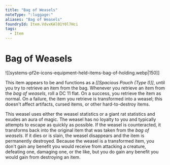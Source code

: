 ```yaml
---
title: "Bag of Weasels"
noteType: ":luggage:"
aliases: "Bag of Weasels"
foundryId: Item.VdvxKAl01Y0l7Hci
tags:
  - Item
---
```


# Bag of Weasels
![[systems-pf2e-icons-equipment-held-items-bag-of-holding.webp|150]]

This item appears to be and functions as a _[[Spacious Pouch (Type I)]]_, until you try to retrieve an item from the bag. Whenever you retrieve an item from the _bag of weasels_, roll a DC 11 flat. On a success, you retrieve the item as normal. On a failure, the item you retrieve is transformed into a weasel; this doesn't affect artifacts, cursed items, or other hard-to-destroy items.

This weasel uses either the weasel statistics or a giant rat statistics and exudes an aura of magic. The weasel has no loyalty to you and typically attempts to escape as quickly as possible. If the weasel is counteracted, it transforms back into the original item that was taken from the _bag of weasels_. If it dies or is slain, the weasel disappears and the item is permanently destroyed. Because the weasel is a transformed item, you don't gain any benefit you would receive from attacking a creature, defeating one, damaging one, or the like, but you do gain any benefit you would gain from destroying an item.
